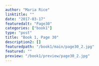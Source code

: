 ```yaml
---
author: "Maria Rice"
linktitle: ""
date: "2017-03-17"
featuredalt: "Page30"
categories: ["book1"]
type: "post"
title: "Book 1, Page 30"
description2: []
featuredpath: "/book1/main/page30_2.jpg"
featured: ""
preview: "/book1/preview/page30_2.jpg"
---
```


